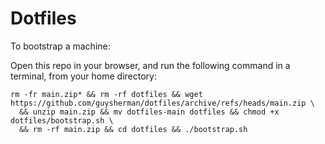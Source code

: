 # Dotfiles

To bootstrap a machine:

Open this repo in your browser, and run the following command in a terminal, from your home directory:

```
rm -fr main.zip* && rm -rf dotfiles && wget https://github.com/guysherman/dotfiles/archive/refs/heads/main.zip \
  && unzip main.zip && mv dotfiles-main dotfiles && chmod +x dotfiles/bootstrap.sh \
  && rm -rf main.zip && cd dotfiles && ./bootstrap.sh
```
